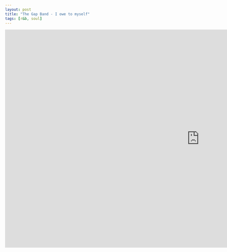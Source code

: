 ```yaml
---
layout: post
title: "The Gap Band - I owe to myself"
tags: [r&b, soul]
---
```


<div class="embed-responsive embed-responsive-16by9">
    <iframe width="1280" height="720" src="https://www.youtube.com/embed/K486_p3gJSM" frameborder="0" allow="autoplay; encrypted-media" allowfullscreen></iframe>
</div>
